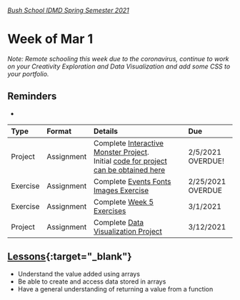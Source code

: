 [_Bush School IDMD Spring Semester 2021_](https://chandrunarayan.github.io/idmd/)

# Week of Mar 1
_Note: Remote schooling this week due to the coronavirus, continue to work on your Creativity Exploration and Data Visualization and add some CSS to your portfolio._

## Reminders
* 
| Type | Format | Details |  Due
|  :--- |  :--- |  :--- |  :---
|  Project  |  Assignment |  Complete [Interactive Monster Project](https://chandrunarayan.github.io/idmd/lessons/week3/homework/interactive-monster.html). Initial [code for project can be obtained here](https://chandrunarayan.github.io/idmd/lessons/week3/code/) |  2/5/2021 OVERDUE!
|  Exercise  |  Assignment |  Complete [Events Fonts Images Exercise](https://chandrunarayan.github.io/idmd/lessons/week4/homework/events-fonts-images.html) |  2/25/2021 OVERDUE
|  Exercise  |  Assignment |  Complete [Week 5 Exercises](https://chandrunarayan.github.io/idmd/lessons/week5/code/) |  3/1/2021
|  Project  |  Assignment |  Complete [Data Visualization Project]() | 3/12/2021

## [Lessons](plan.md){:target="_blank"}
* Understand the value added using arrays
* Be able to create and access data stored in arrays
* Have a general understanding of returning a value from a function
